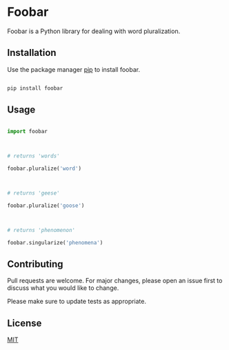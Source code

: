 # Foobar



Foobar is a Python library for dealing with word pluralization.



## Installation



Use the package manager [pip](https://pip.pypa.io/en/stable/) to install foobar.



```bash

pip install foobar

```



## Usage



```python

import foobar



# returns 'words'

foobar.pluralize('word')



# returns 'geese'

foobar.pluralize('goose')



# returns 'phenomenon'

foobar.singularize('phenomena')

```



## Contributing

Pull requests are welcome. For major changes, please open an issue first to discuss what you would like to change.



Please make sure to update tests as appropriate.



## License

[MIT](https://choosealicense.com/licenses/mit/)